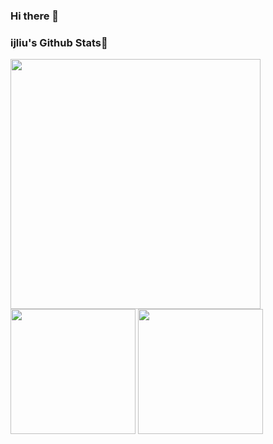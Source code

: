 ### Hi there 👋

<h3 id ="stats">ijliu's Github Stats👋</h3>

<p>
<img width=400 align="center" src="http://github-profile-summary-cards.vercel.app/api/cards/profile-details?username=ijliu&theme=solarized"/>
<img height=200 src="https://github-readme-stats.vercel.app/api?username=ijliu&show_icons=true&count_private=true&theme=solarized-light">
<img height=200 src="https://github-readme-stats.vercel.app/api/top-langs/?username=ijliu&theme=solarized-light&layout=compact&hide=html,javascript">
<p>
